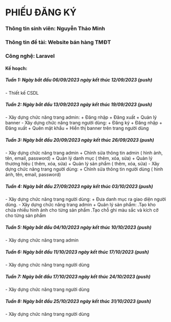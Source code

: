 <h1>PHIẾU ĐĂNG KÝ</h1>
<h3>Thông tin sinh viên: Nguyễn Thảo Minh</h3>
<h3>Thông tin đề tài: Website bán hàng TMĐT</h3>
<h3>Công nghệ: Laravel</h3>
<h4>Kế hoạch: </h4>
<h5>Tuần 1: Ngày bắt đầu 06/09/2023 ngày kết thúc 12/09/2023 (push)</h5>
-	Thiết kế CSDL  
<h5>Tuần 2: Ngày bắt đầu 13/09/2023 ngày kết thúc 19/09/2023 (push)</h5>
-	Xây dựng chức năng trang admin:
 + Đăng nhập
 +  Đăng xuất
 +  Quản lý banner
-	Xây dựng chức năng trang người dùng:
 +  Đăng ký
 + Đăng nhập
 +  Đăng xuất
 +  Quên mật khẩu
 + Hiển thị banner trên trang người dùng
<h5>Tuần 3: Ngày bắt đầu 20/09/2023 ngày kết thúc 26/09/2023 (push)</h5>
-	Xây dựng chức năng trang admin
+ Chỉnh sửa thông tin admin ( hình ảnh, tên, email, password) 
+ Quản lý danh mục ( thêm, xóa, sửa)
+ Quản lý thương hiệu ( thêm, xóa, sửa)
+ Quản lý sản phẩm ( thêm, xóa, sửa)
-	Xây dựng chức năng trang người dùng:
+ Chỉnh sửa thông tin người dùng ( hình ảnh, tên, email, password) 
<h5>Tuần 4: Ngày bắt đầu 27/09/2023 ngày kết thúc 03/10/2023 (push)</h5>
-	Xây dựng chức năng trang người dùng:
+ Đưa danh mục ra giao diện người dùng.
-	Xây dựng chức năng trang admin
+ Quản lý sản phẩm: 
    .Tạo kho chứa nhiều hình ảnh cho từng sản phẩm
    .Tạo chỗ ghi màu sắc và kích cỡ cho từng sản phẩm
<h5>Tuần 5: Ngày bắt đầu 04/10/2023 ngày kết thúc 10/10/2023 (push)</h5>
-	Xây dựng chức năng trang admin
<h5>Tuần 6: Ngày bắt đầu 11/10/2023 ngày kết thúc 17/10/2023 (push)</h5>
-	Xây dựng chức năng trang người dùng
<h5>Tuần 7: Ngày bắt đầu 17/10/2023 ngày kết thúc 24/10/2023 (push)</h5>
-	Xây dựng chức năng trang người dùng
<h5>Tuần 8: Ngày bắt đầu 25/10/2023 ngày kết thúc 31/10/2023 (push)</h5>
-	Xây dựng chức năng trang người dùng
